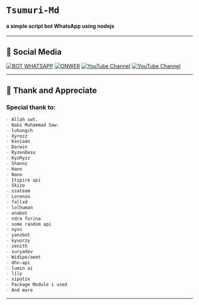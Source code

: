 # `Tsumuri-Md`
<h4> a simple script bot WhatsApp using nodejs </h4>

-----

## 📱 Social Media
[![BOT WHATSAPP](https://img.shields.io/badge/WhatsApp%20BOT-25D366?style=for-the-badge&logo=whatsapp&logoColor=white)](https://wa.me/62856649683709) 
[![ONWER](https://img.shields.io/badge/Owner%20BOT-25D366?style=for-the-badge&logo=whatsapp&logoColor=white)](https://wa.me/6282328190003) 
[![YouTube Channel](https://img.shields.io/badge/YouTube%20Channel-FF0000?style=for-the-badge&logo=youtube&logoColor=white)](https://youtube.com/@luhungch) 
[![YouTube Channel](https://img.shields.io/badge/Tiktok-000000?style=for-the-badge&logo=tiktok&logoColor=white)](https://www.tiktok.com/@luhung3046) 

------

## 📝 Thank and Appreciate
### Special thank to:
``` Markdown
- Allah swt.
- Nabi Muhammad Saw.
- luhungch
- Xyrezz
- Kaviaan
- Darwin
- RyzenDesu
- KyzRyzz
- Shannz
- Hann
- Nano
- Itzpire api
- Skizo
- ssateam
- Lorenzo
- fallxd
- lolhuman
- anabot
- ndra furina
- some random api
- nyxs
- yanzbot
- kyuurzy
- zenith
- suryadev
- Widipe/aemt
- dhn-api
- lumin ai
- lily
- siputzx
- Package Module i used
- And more
```
----
